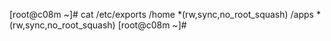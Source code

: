 [root@c08m ~]# cat /etc/exports
/home      *(rw,sync,no_root_squash)
/apps      *(rw,sync,no_root_squash)
[root@c08m ~]#
